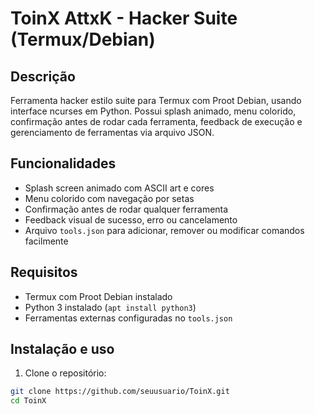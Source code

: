 # ToinX AttxK - Hacker Suite (Termux/Debian)

## Descrição
Ferramenta hacker estilo suite para Termux com Proot Debian, usando interface ncurses em Python. Possui splash animado, menu colorido, confirmação antes de rodar cada ferramenta, feedback de execução e gerenciamento de ferramentas via arquivo JSON.

## Funcionalidades
- Splash screen animado com ASCII art e cores
- Menu colorido com navegação por setas
- Confirmação antes de rodar qualquer ferramenta
- Feedback visual de sucesso, erro ou cancelamento
- Arquivo `tools.json` para adicionar, remover ou modificar comandos facilmente

## Requisitos
- Termux com Proot Debian instalado
- Python 3 instalado (`apt install python3`)
- Ferramentas externas configuradas no `tools.json`

## Instalação e uso
1. Clone o repositório:
```bash
git clone https://github.com/seuusuario/ToinX.git
cd ToinX
